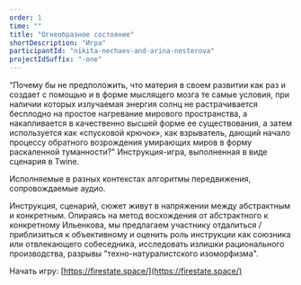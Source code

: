 ```yaml
---
order: 1
time: ""
title: "Огнеобразное состояние"
shortDescription: "Игра"
participantId: "nikita-nechaev-and-arina-nesterova"
projectIdSuffix: "-one"
---
```


“Почему бы не предположить, что материя в своем развитии как раз и создает с помощью и в форме мыслящего мозга те самые условия, при наличии которых излучаемая энергия солнц не растрачивается бесплодно на простое нагревание мирового пространства, а накапливается в качественно высшей форме ее существования, а затем используется как «спусковой крючок», как взрыватель, дающий начало процессу обратного возрождения умирающих миров в форму раскаленной туманности?" Инструкция-игра, выполненная в виде сценария в Twine.

Исполняемые в разных контекстах алгоритмы передвижения, сопровождаемые аудио.

Инструкция, сценарий, сюжет живут в напряжении между абстрактным и конкретным. Опираясь на метод восхождения от абстрактного к конкретному Ильенкова, мы предлагаем участнику отдалиться / приблизиться к объективному и оценить роль инструкции как союзника или отвлекающего собеседника, исследовать излишки рационального производства, разрывы "техно-натуралистского изоморфизма".

Начать игру: [https://firestate.space/](https://firestate.space/)
